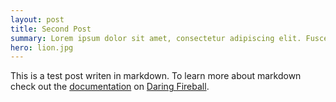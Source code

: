 ```yaml
---
layout: post
title: Second Post
summary: Lorem ipsum dolor sit amet, consectetur adipiscing elit. Fusce ornare laoreet metus. Ut sodales augue in felis volutpat ac elementum quam malesuada. Pellentesque habitant morbi tristique senectus et netus et malesuada fames ac turpis egestas. Nullam dapibus ultrices erat eu varius. Phasellus fermentum molestie lectus, a interdum turpis scelerisque eu. Sed pharetra adipiscing sem et sollicitudin
hero: lion.jpg
---
```


This is a test post writen in markdown. To learn more about markdown check out the [documentation](http://daringfireball.net/projects/markdown/) on [Daring Fireball](http://daringfireball.net/).

